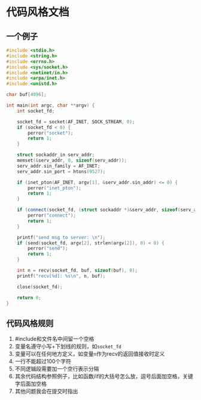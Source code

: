 # 代码风格文档

## 一个例子

```cpp
#include <stdio.h>
#include <string.h>
#include <errno.h>
#include <sys/socket.h>
#include <netinet/in.h>
#include <arpa/inet.h>
#include <unistd.h>

char buf[4096];

int main(int argc, char **argv) {
	int socket_fd;

	socket_fd = socket(AF_INET, SOCK_STREAM, 0);
	if (socket_fd < 0) {
		perror("socket");
		return 1;
	}

	struct sockaddr_in serv_addr;
	memset(&serv_addr, 0, sizeof(serv_addr));
	serv_addr.sin_family = AF_INET;
	serv_addr.sin_port = htons(9527);

	if (inet_pton(AF_INET, argv[1], &serv_addr.sin_addr) <= 0) {
		perror("inet_pton");
		return 1;
	}

	if (connect(socket_fd, (struct sockaddr *)&serv_addr, sizeof(serv_addr)) < 0) {
		perror("connect");
		return 1;
	}

	printf("send msg to server: \n");
	if (send(socket_fd, argv[2], strlen(argv[2]), 0) < 0) {
		perror("send");
		return 1;
	}

	int n = recv(socket_fd, buf, sizeof(buf), 0);
	printf("recv[%d]: %s\n", n, buf);

	close(socket_fd);

	return 0;
}
```

## 代码风格规则

1. #include和文件名中间留一个空格
2. 变量名遵守小写+下划线的规则，如`socket_fd`
3. 变量可以在任何地方定义，如变量`n`作为recv的返回值接收时定义
4. 一行不能超过100个字符
5. 不同逻辑段需要加一个空行表示分隔
6. 其余代码结构参照例子，比如函数/if的大括号怎么放，逗号后面加空格，关键字后面加空格
7. 其他问题我会在提交时指出
